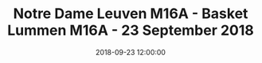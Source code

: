 ---
layout: album
title: Notre Dame Leuven M16A - Basket Lummen M16A - 23 September 2018
description: Wedstrijd tussen Notre Dame Leuven M16A en Basket Lummen M16A op 23 September 2018
date: 2018-09-23 12:00:00
cover: /albums/2018-09-23-Notre-Dame-Leuven-M16A-Basket-Lummen-M16A/thumbnails/DSC_0208.JPG
pagination: 
  enabled: true
  images: true
  imageLayout: image
  itemsPerPage: 64
---